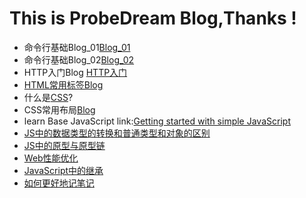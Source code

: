 # This is ProbeDream Blog,Thanks !
  * 命令行基础Blog_01[Blog_01](https://probedream.github.io/Blog/Blog-Folder/命令行基础Blog(上).html)
  * 命令行基础Blog_02[Blog_02](https://probedream.github.io/Blog/Blog-Folder/命令行基础Blog(下).html)
  * HTTP入门Blog [HTTP入门](https://probedream.github.io/Blog/Blog-Folder/HTTP入门Blog.html) 
  * [HTML常用标签Blog](https://www.jianshu.com/p/9be797a47942)
  * 什么是[CSS](https://probedream.github.io/Blog/Blog-Folder/什么是CSS.html)?
  * CSS常用布局[Blog](https://probedream.github.io/Blog/Blog-Folder/CSS布局Blog.html)
  * learn Base JavaScript link:[Getting started with simple JavaScript](https://probedream.github.io/Blog/Blog-Folder/JS里的数据类型.html)
  * [JS中的数据类型的转换和普通类型和对象的区别](https://probedream.github.io/Blog/Blog-Folder/JS里的数据类型转换和普通类型和对象的区别.html)
  * [JS中的原型与原型链](https://probedream.github.io/Blog/Blog-Folder/JS中的原型与原型链.html)
  *  [Web性能优化](https://probedream.github.io/Blog/Blog-Folder/Web%E6%80%A7%E8%83%BD%E4%BC%98%E5%8C%96%E5%B8%B8%E7%94%A8%E6%89%8B%E6%AE%B5.html)
  * [JavaScript中的继承](https://probedream.github.io/Blog/Blog-Folder/JS%E4%B8%AD%E7%9A%84%E7%BB%A7%E6%89%BF.html)
  * [如何更好地记笔记](https://probedream.github.io/Blog/Blog-Folder/%E5%A6%82%E4%BD%95%E6%9B%B4%E5%A5%BD%E5%9C%B0%E8%AE%B0%E7%AC%94%E8%AE%B0.html)
